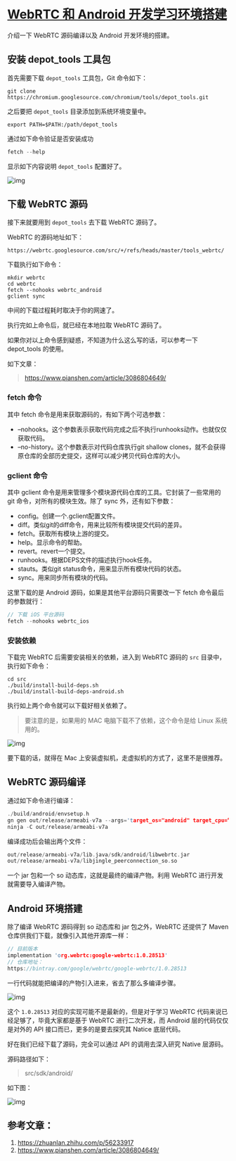 # [WebRTC 和 Android 开发学习环境搭建](https://github.com/Jason-Wei-CAN/doc.camp/blob/master/WebRTC/WebRTC%20%E5%92%8C%20Android%20%E5%BC%80%E5%8F%91%E5%AD%A6%E4%B9%A0%E7%8E%AF%E5%A2%83%E6%90%AD%E5%BB%BA.md)


介绍一下 WebRTC 源码编译以及 Android 开发环境的搭建。

## 安装 depot_tools 工具包

首先需要下载 `depot_tools` 工具包，Git 命令如下：

```shell
git clone https://chromium.googlesource.com/chromium/tools/depot_tools.git
```

之后要把 `depot_tools` 目录添加到系统环境变量中。

```shell
export PATH=$PATH:/path/depot_tools
```

通过如下命令验证是否安装成功

```cpp
fetch --help
```

显示如下内容说明 `depot_tools` 配置好了。

![img](https://image.glumes.com/config-depot-tolos.png)

## 下载 WebRTC 源码

接下来就要用到 `depot_tools` 去下载 WebRTC 源码了。

WebRTC 的源码地址如下：

```shell
https://webrtc.googlesource.com/src/+/refs/heads/master/tools_webrtc/
```

下载执行如下命令：

```shell
mkdir webrtc
cd webrtc
fetch --nohooks webrtc_android
gclient sync
```

中间的下载过程耗时取决于你的网速了。

执行完如上命令后，就已经在本地拉取 WebRTC 源码了。

如果你对以上命令感到疑惑，不知道为什么这么写的话，可以参考一下 depot_tools 的使用。

如下文章：

> https://www.pianshen.com/article/3086804649/

### fetch 命令

其中 fetch 命令是用来获取源码的，有如下两个可选参数：

- –nohooks。这个参数表示获取代码完成之后不执行runhooks动作。也就仅仅获取代码。
- –no-history。这个参数表示对代码仓库执行git shallow clones，就不会获得原仓库的全部历史提交，这样可以减少拷贝代码仓库的大小。

### gclient 命令

其中 gclient 命令是用来管理多个模块源代码仓库的工具。它封装了一些常用的 git 命令，对所有的模块生效。除了 sync 外，还有如下参数：

- config。创建一个.gclient配置文件。
- diff。类似git的diff命令，用来比较所有模块提交代码的差异。
- fetch。获取所有模块上游的提交。
- help。显示命令的帮助。
- revert。revert一个提交。
- runhooks。根据DEPS文件的描述执行hook任务。
- stauts。类似git status命令，用来显示所有模块代码的状态。
- sync。用来同步所有模块的代码。

这里下载的是 Android 源码，如果是其他平台源码只需要改一下 fetch 命令最后的参数就行：

```cpp
// 下载 iOS 平台源码
fetch --nohooks webrtc_ios
```

### 安装依赖

下载完 WebRTC 后需要安装相关的依赖，进入到 WebRTC 源码的 `src` 目录中，执行如下命令：

```shell
cd src
./build/install-build-deps.sh
./build/install-build-deps-android.sh
```

执行如上两个命令就可以下载好相关依赖了。

> 要注意的是，如果用的 MAC 电脑下载不了依赖，这个命令是给 Linux 系统用的。

![img](https://image.glumes.com/mac-no-lsb-release.png)

要下载的话，就得在 Mac 上安装虚拟机，走虚拟机的方式了，这里不是很推荐。

## WebRTC 源码编译

通过如下命令进行编译：

```cpp
./build/android/envsetup.h
gn gen out/release/armeabi-v7a --args='target_os="android" target_cpu=“arm" is_debug=false'
ninja -C out/release/armeabi-v7a
```

编译成功后会输出两个文件：

```cpp
out/release/armeabi-v7a/lib.java/sdk/android/libwebrtc.jar
out/release/armeabi-v7a/libjingle_peerconnection_so.so
```

一个 jar 包和一个 so 动态库，这就是最终的编译产物。利用 WebRTC 进行开发就需要导入编译产物。

## Android 环境搭建

除了编译 WebRTC 源码得到 so 动态库和 jar 包之外，WebRTC 还提供了 Maven 仓库供我们下载，就像引入其他开源库一样：

```cpp
// 目前版本
implementation 'org.webrtc:google-webrtc:1.0.28513'
// 仓库地址：
https://bintray.com/google/webrtc/google-webrtc/1.0.28513
```

一行代码就能把编译的产物引入进来，省去了那么多编译步骤。

![img](https://image.glumes.com/webrtc-library-for-android.png)

这个 `1.0.28513` 对应的实现可能不是最新的，但是对于学习 WebRTC 代码来说已经足够了，毕竟大家都是基于 WebRTC 进行二次开发，而 Android 层的代码仅仅是对外的 API 接口而已，更多的是要去探究其 Natice 底层代码。

好在我们已经下载了源码，完全可以通过 API 的调用去深入研究 Native 层源码。

源码路径如下：

> src/sdk/android/

如下图：

![img](https://image.glumes.com/webrtc-android-source-code.png)

## 参考文章：

1. https://zhuanlan.zhihu.com/p/56233917
2. https://www.pianshen.com/article/3086804649/

